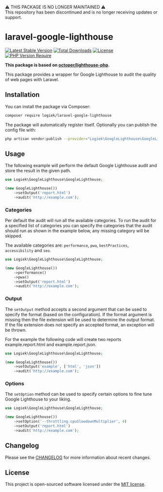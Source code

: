 ⚠️ THIS PACKAGE IS NO LONGER MAINTAINED ⚠️  
This repository has been discontinued and is no longer receiving updates or support.  

# laravel-google-lighthouse

[![Latest Stable Version](https://poser.pugx.org/logiek/laravel-google-lighthouse/v/stable)](https://packagist.org/packages/logiek/laravel-google-lighthouse) [![Total Downloads](https://poser.pugx.org/logiek/laravel-google-lighthouse/downloads)](https://packagist.org/packages/logiek/laravel-google-lighthouse) [![License](https://poser.pugx.org/logiek/laravel-google-lighthouse/license)](https://packagist.org/packages/logiek/laravel-google-lighthouse) [![PHP Version Require](http://poser.pugx.org/logiek/laravel-google-lighthouse/require/php)](https://packagist.org/packages/logiek/laravel-google-lighthouse)

**This package is based on [octoper/lighthouse-php](https://github.com/octoper/lighthouse-php).**

This package provides a wrapper for Google Lighthouse to audit the quality of web pages with Laravel.

## Installation

You can install the package via Composer:

``` bash
composer require logiek/laravel-google-lighthouse
```

The package will automatically register itself. Optionally you can publish the config file with:

```bash
php artisan vendor:publish --provider="Logiek\GoogleLighthouse\GoogleLighthouseServiceProvider" --tag="config"
```

## Usage

The following example will perform the default Google Lighthouse audit and store the result in the given path.

```php
use Logiek\GoogleLighthouse\GoogleLighthouse;

(new GoogleLighthouse())
    ->setOutput('report.html')
    ->audit('http://example.com');
```

### Categories

Per default the audit will run all the available categories. To run the audit for a specified list of categories you can specify the categories that the audit should run as shown in the example below, any missing category will be skipped. 

The available categories are: `performance`, `pwa`, `bestPractices`, `accessibility` and `seo`.

```php
use Logiek\GoogleLighthouse\GoogleLighthouse;

(new GoogleLighthouse())
    ->performance()
    ->pwa()
    ->setOutput('report.html')
    ->audit('http://example.com');
```

### Output

The `setOutput` method accepts a second argument that can be used to specify the format (based on the configuration). If the format argument is missing then the file extension will be used to determine the output format. If the file extension does not specify an accepted format, an exception will be thrown.

For the example the following code will create two reports example.report.html and example.report.json.

```php
use Logiek\GoogleLighthouse\GoogleLighthouse;

(new GoogleLighthouse())
    ->setOutput('example', ['html', 'json'])
    ->audit('http://example.com');
```

### Options

The `setOption` method can be used to specify certain options to fine tune Google Lighthouse to your liking.  

```php
use Logiek\GoogleLighthouse\GoogleLighthouse;

(new GoogleLighthouse())
    ->setOption('--throttling.cpuSlowdownMultiplier', 4)
    ->setOutput('report.html')
    ->audit('http://example.com');
```

## Changelog

Please see the [CHANGELOG](CHANGELOG.md) for more information about recent changes.

## License

This project is open-sourced software licensed under the [MIT license](https://opensource.org/licenses/MIT).
